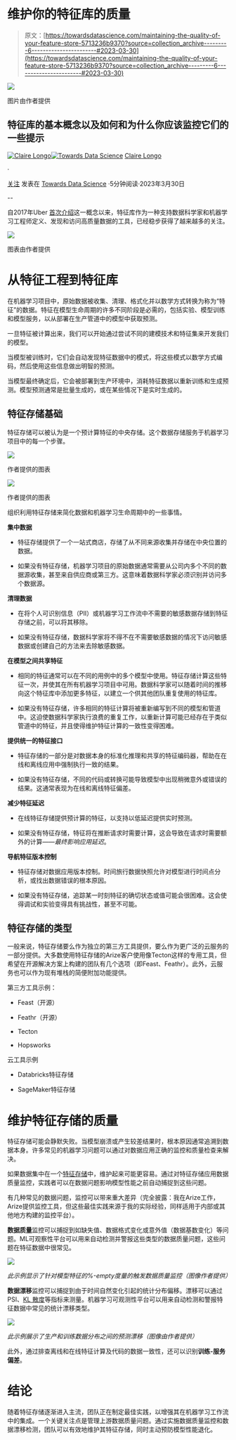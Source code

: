 # 维护你的特征库的质量

> 原文：[https://towardsdatascience.com/maintaining-the-quality-of-your-feature-store-5713236b9370?source=collection_archive---------6-----------------------#2023-03-30](https://towardsdatascience.com/maintaining-the-quality-of-your-feature-store-5713236b9370?source=collection_archive---------6-----------------------#2023-03-30)

![](../Images/67d8972239569d1a0dd66035686ebc83.png)

图片由作者提供

## 特征库的基本概念以及如何和为什么你应该监控它们的一些提示

[](https://statistician-in-stilettos.medium.com/?source=post_page-----5713236b9370--------------------------------)[![Claire Longo](../Images/5a04940feeba1412688b4f38ec1fe974.png)](https://statistician-in-stilettos.medium.com/?source=post_page-----5713236b9370--------------------------------)[](https://towardsdatascience.com/?source=post_page-----5713236b9370--------------------------------)[![Towards Data Science](../Images/a6ff2676ffcc0c7aad8aaf1d79379785.png)](https://towardsdatascience.com/?source=post_page-----5713236b9370--------------------------------) [Claire Longo](https://statistician-in-stilettos.medium.com/?source=post_page-----5713236b9370--------------------------------)

·

[关注](https://medium.com/m/signin?actionUrl=https%3A%2F%2Fmedium.com%2F_%2Fsubscribe%2Fuser%2F1f6936fe85bb&operation=register&redirect=https%3A%2F%2Ftowardsdatascience.com%2Fmaintaining-the-quality-of-your-feature-store-5713236b9370&user=Claire+Longo&userId=1f6936fe85bb&source=post_page-1f6936fe85bb----5713236b9370---------------------post_header-----------) 发表在 [Towards Data Science](https://towardsdatascience.com/?source=post_page-----5713236b9370--------------------------------) ·5分钟阅读·2023年3月30日[](https://medium.com/m/signin?actionUrl=https%3A%2F%2Fmedium.com%2F_%2Fvote%2Ftowards-data-science%2F5713236b9370&operation=register&redirect=https%3A%2F%2Ftowardsdatascience.com%2Fmaintaining-the-quality-of-your-feature-store-5713236b9370&user=Claire+Longo&userId=1f6936fe85bb&source=-----5713236b9370---------------------clap_footer-----------)

--

[](https://medium.com/m/signin?actionUrl=https%3A%2F%2Fmedium.com%2F_%2Fbookmark%2Fp%2F5713236b9370&operation=register&redirect=https%3A%2F%2Ftowardsdatascience.com%2Fmaintaining-the-quality-of-your-feature-store-5713236b9370&source=-----5713236b9370---------------------bookmark_footer-----------)

自2017年Uber [首次介绍](https://www.uber.com/blog/michelangelo-machine-learning-platform/)这一概念以来，特征库作为一种支持数据科学家和机器学习工程师定义、发现和访问高质量数据的工具，已经稳步获得了越来越多的关注。

![](../Images/82245873c37b04b7f2df588511403cb1.png)

图表由作者提供

# 从特征工程到特征库

在机器学习项目中，原始数据被收集、清理、格式化并以数学方式转换为称为“特征”的数据。特征在模型生命周期的许多不同阶段是必需的，包括实验、模型训练和模型服务，以从部署在生产管道中的模型中获取预测。

一旦特征被计算出来，我们可以开始通过尝试不同的建模技术和特征集来开发我们的模型。

当模型被训练时，它们会自动发现特征数据中的模式，将这些模式以数学方式编码，然后使用这些信息做出明智的预测。

当模型最终确定后，它会被部署到生产环境中，消耗特征数据以重新训练和生成预测。模型预测通常是批量生成的，或在某些情况下是实时生成的。

## 特征存储基础

特征存储可以被认为是一个预计算特征的中央存储。这个数据存储服务于机器学习项目中的每一个步骤。

![](../Images/6c23719f8256ade4a275e0e34550094f.png)

作者提供的图表

![](../Images/331cec4c32708c49955bf297db8c690b.png)

作者提供的图表

组织利用特征存储来简化数据和机器学习生命周期中的一些事情。

**集中数据**

+   特征存储提供了一个一站式商店，存储了从不同来源收集并存储在中央位置的数据。

+   如果没有特征存储，机器学习项目的原始数据通常需要从公司内多个不同的数据源收集，甚至来自供应商或第三方。这意味着数据科学家必须识别并访问多个数据源。

**清理数据**

+   在将个人可识别信息（PII）或机器学习工作流中不需要的敏感数据存储到特征存储之前，可以将其移除。

+   如果没有特征存储，数据科学家将不得不在不需要敏感数据的情况下访问敏感数据或创建自己的方法来去除敏感数据。

**在模型之间共享特征**

+   相同的特征通常可以在不同的用例中的多个模型中使用。特征存储计算这些特征一次，并使其在所有机器学习项目中可用。数据科学家可以随着时间的推移向这个特征库中添加更多特征，以建立一个供其他团队重复使用的特征库。

+   如果没有特征存储，许多相同的特征计算将被重新编写到不同的模型和管道中。这迫使数据科学家执行浪费的重复工作，以重新计算可能已经存在于类似管道中的特征，并且使得维护特征计算的一致性变得困难。

**提供统一的特征接口**

+   特征存储的一部分是对数据本身的标准化推理和共享的特征编码器，帮助在在线和离线应用中强制执行一致的结果。

+   如果没有特征存储，不同的代码或转换可能导致模型中出现稍微意外或错误的结果。这通常表现为在线和离线特征偏差。

**减少特征延迟**

+   在线特征存储提供预计算的特征，以支持以低延迟提供实时预测。

+   如果没有特征存储，特征将在推断请求时需要计算，这会导致在请求时需要额外的计算——*最终影响应用延迟*。

**导航特征版本控制**

+   特征存储对数据应用版本控制。时间旅行数据快照允许对模型进行时间点分析，或找出数据错误的根本原因。

+   如果没有特征存储，追踪某一时刻特征的确切状态或值可能会很困难。这会使得调试和实验变得具有挑战性，甚至不可能。

## 特征存储的类型

一般来说，特征存储要么作为独立的第三方工具提供，要么作为更广泛的云服务的一部分提供。大多数使用特征存储的Arize客户使用像Tecton这样的专用工具，但希望在开源解决方案上构建的团队有几个选项（即Feast、Feathr）。此外，云服务也可以作为现有堆栈的简便附加功能提供。

第三方工具示例：

+   Feast（开源）

+   Feathr（开源）

+   Tecton

+   Hopsworks

云工具示例

+   Databricks特征存储

+   SageMaker特征存储

# 维护特征存储的质量

特征存储可能会静默失败。当模型崩溃或产生较差结果时，根本原因通常追溯到数据本身。许多常见的机器学习问题可以通过对数据应用正确的监控和质量检查来解决。

如果数据集中在一个[特征存储](https://arize.com/blog/feature-store/)中，维护起来可能更容易。通过对特征存储应用数据质量监控，实践者可以在数据问题影响模型性能之前自动捕捉到这些问题。

有几种常见的数据问题，监控可以带来重大差异（完全披露：我在Arize工作，Arize提供监控工具，但这些最佳实践来源于我的实际经验，同样适用于内部或其他地方构建的监控平台）。

**数据质量**监控可以捕捉到如缺失值、数据格式变化或意外值（数据基数变化）等问题。ML可观察性平台可以用来自动检测并警报这些类型的数据质量问题，这些问题在特征数据中很常见。

![](../Images/fe4b0b8826799fa3ba38353ecd9f07be.png)

*此示例显示了针对模型特征的%-empty度量的触发数据质量监控（图像作者提供）*

**数据漂移**监控可以捕捉到由于时间自然变化引起的统计分布偏移。漂移可以通过 PSI、[KL 散度](https://arize.com/blog-course/kl-divergence/)等指标来测量。机器学习可观测性平台可以用来自动检测和警报特征数据中常见的统计漂移类型。

![](../Images/d3757a98e70b83064d6cd076871b969f.png)

*此示例展示了生产和训练数据分布之间的预测漂移（图像由作者提供）*

此外，通过排查离线和在线特征计算及代码的数据一致性，还可以识别**训练-服务偏差**。

# 结论

随着特征存储逐渐进入主流，团队正在制定最佳实践，以增强其在机器学习工作流中的集成。一个关键关注点是管理上游数据质量问题。通过实施数据质量监控和数据漂移检测，团队可以有效地维护其特征存储，同时主动预防模型性能退化。
